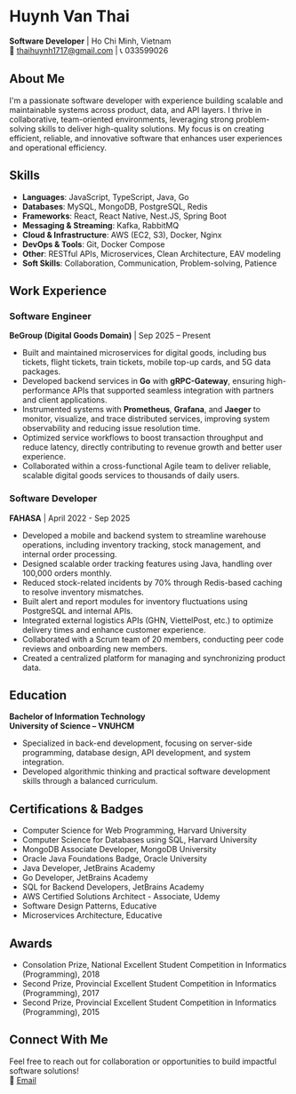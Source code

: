 # Huynh Van Thai

**Software Developer** | Ho Chi Minh, Vietnam  
📧 [thaihuynh1717@gmail.com](mailto:thaihuynh1717@gmail.com) | 📞 033599026

## About Me
I'm a passionate software developer with experience building scalable and maintainable systems across product, data, and API layers. I thrive in collaborative, team-oriented environments, leveraging strong problem-solving skills to deliver high-quality solutions. My focus is on creating efficient, reliable, and innovative software that enhances user experiences and operational efficiency.

## Skills
- **Languages**: JavaScript, TypeScript, Java, Go
- **Databases**: MySQL, MongoDB, PostgreSQL, Redis
- **Frameworks**: React, React Native, Nest.JS, Spring Boot
- **Messaging & Streaming**: Kafka, RabbitMQ
- **Cloud & Infrastructure**: AWS (EC2, S3), Docker, Nginx
- **DevOps & Tools**: Git, Docker Compose
- **Other**: RESTful APIs, Microservices, Clean Architecture, EAV modeling
- **Soft Skills**: Collaboration, Communication, Problem-solving, Patience

## Work Experience

### Software Engineer

**BeGroup (Digital Goods Domain)** | Sep 2025 – Present

* Built and maintained microservices for digital goods, including bus tickets, flight tickets, train tickets, mobile top-up cards, and 5G data packages.
* Developed backend services in **Go** with **gRPC-Gateway**, ensuring high-performance APIs that supported seamless integration with partners and client applications.
* Instrumented systems with **Prometheus**, **Grafana**, and **Jaeger** to monitor, visualize, and trace distributed services, improving system observability and reducing issue resolution time.
* Optimized service workflows to boost transaction throughput and reduce latency, directly contributing to revenue growth and better user experience.
* Collaborated within a cross-functional Agile team to deliver reliable, scalable digital goods services to thousands of daily users.


### Software Developer  
**FAHASA** | April 2022 - Sep 2025  
- Developed a mobile and backend system to streamline warehouse operations, including inventory tracking, stock management, and internal order processing.
- Designed scalable order tracking features using Java, handling over 100,000 orders monthly.
- Reduced stock-related incidents by 70% through Redis-based caching to resolve inventory mismatches.
- Built alert and report modules for inventory fluctuations using PostgreSQL and internal APIs.
- Integrated external logistics APIs (GHN, ViettelPost, etc.) to optimize delivery times and enhance customer experience.
- Collaborated with a Scrum team of 20 members, conducting peer code reviews and onboarding new members.
- Created a centralized platform for managing and synchronizing product data.

## Education
**Bachelor of Information Technology**  
**University of Science – VNUHCM**  
- Specialized in back-end development, focusing on server-side programming, database design, API development, and system integration.
- Developed algorithmic thinking and practical software development skills through a balanced curriculum.

## Certifications & Badges
- Computer Science for Web Programming, Harvard University
- Computer Science for Databases using SQL, Harvard University
- MongoDB Associate Developer, MongoDB University
- Oracle Java Foundations Badge, Oracle University
- Java Developer, JetBrains Academy
- Go Developer, JetBrains Academy
- SQL for Backend Developers, JetBrains Academy
- AWS Certified Solutions Architect - Associate, Udemy
- Software Design Patterns, Educative
- Microservices Architecture, Educative

## Awards
- Consolation Prize, National Excellent Student Competition in Informatics (Programming), 2018
- Second Prize, Provincial Excellent Student Competition in Informatics (Programming), 2017
- Second Prize, Provincial Excellent Student Competition in Informatics (Programming), 2015

## Connect With Me
Feel free to reach out for collaboration or opportunities to build impactful software solutions!  
📧 [Email](mailto:thaihuynh1717@gmail.com)
